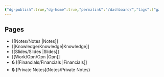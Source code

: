 ```yaml
---
{"dg-publish":true,"dg-home":true,"permalink":"/dashboard/","tags":["gardenEntry"],"dgPassFrontmatter":true,"noteIcon":"📝"}
---
```


## Pages
- [[Notes/Notes \|Notes]]
- [[Knowledge/Knowledge\|Knowledge]]
- [[Slides/Slides \|Slides]]
- [[Work/Opn/Opn \|Opn]]
- 🔒 [[Financials/Financials \|Financials]]
- 🔒 [Private Notes](Notes/Private Notes)
